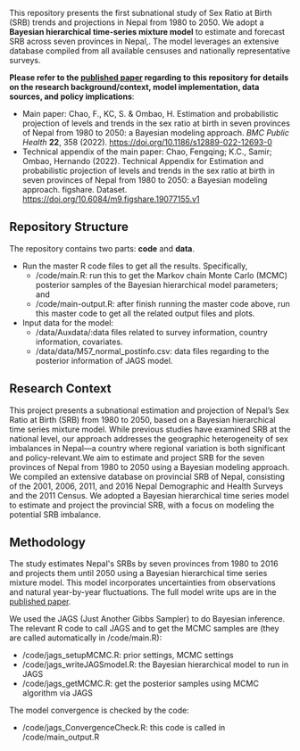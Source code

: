 This repository presents the first subnational study of Sex Ratio at Birth (SRB) trends and projections in Nepal from 1980 to 2050. We adopt a **Bayesian hierarchical time-series mixture model** to estimate and forecast SRB across seven provinces in Nepal,. The model leverages an extensive database compiled from all available censuses and nationally representative surveys.

**Please refer to the [published paper](https://bmcpublichealth.biomedcentral.com/articles/10.1186/s12889-022-12693-0) regarding to this repository for details on the research background/context, model implementation, data sources, and policy implications**:

- Main paper: Chao, F., KC, S. & Ombao, H. Estimation and probabilistic projection of levels and trends in the sex ratio at birth in seven provinces of Nepal from 1980 to 2050: a Bayesian modeling approach. *BMC Public Health* **22**, 358 (2022). https://doi.org/10.1186/s12889-022-12693-0
- Technical appendix of the main paper: Chao, Fengqing; K.C., Samir; Ombao, Hernando (2022). Technical Appendix for Estimation and probabilistic projection of levels and trends in the sex ratio at birth in seven provinces of Nepal from 1980 to 2050: a Bayesian modeling approach. figshare. Dataset. https://doi.org/10.6084/m9.figshare.19077155.v1

## Repository Structure

The repository contains two parts: **code** and **data**.

- Run the master R code files to get all the results. Specifically,
  - /code/main.R: run this to get the Markov chain Monte Carlo (MCMC) posterior samples of the Bayesian hierarchical model parameters; and
  - /code/main-output.R: after finish running the master code above, run this master code to get all the related output files and plots.
- Input data for the model:
  - /data/Auxdata/:data files related to survey information, country information, covariates.
  - /data/data/M57_normal_postinfo.csv: data files regarding  to the posterior information of JAGS model. 

## Research Context

This project presents a subnational estimation and projection of Nepal’s Sex Ratio at Birth (SRB) from 1980 to 2050, based on a Bayesian hierarchical time series mixture model. While previous studies have examined SRB at the national level, our approach addresses the geographic heterogeneity of sex imbalances in Nepal—a country where regional variation is both significant and policy-relevant.We aim to estimate and project SRB for the seven provinces of Nepal from 1980 to 2050 using a Bayesian modeling approach. We compiled an extensive database on provincial SRB of Nepal, consisting of the 2001, 2006, 2011, and 2016 Nepal Demographic and Health Surveys and the 2011 Census. We adopted a Bayesian hierarchical time series model to estimate and project the provincial SRB, with a focus on modeling the potential SRB imbalance.

## Methodology

The study estimates Nepal's SRBs by seven provinces from 1980 to 2016 and projects them until 2050 using a Bayesian hierarchical time series mixture model. This model incorporates uncertainties from observations and natural year-by-year fluctuations. The full model write ups are in the [published paper](https://bmcpublichealth.biomedcentral.com/articles/10.1186/s12889-022-12693-0#citeas).

We used the JAGS (Just Another Gibbs Sampler) to do Bayesian inference. The relevant R code to call JAGS and to get the MCMC samples are (they are called automatically in /code/main.R):

- /code/jags_setupMCMC.R: prior settings, MCMC settings
- /code/jags_writeJAGSmodel.R: the Bayesian hierarchical model to run in JAGS
- /code/jags_getMCMC.R: get the posterior samples using MCMC algorithm via JAGS

The model convergence is checked by the code:

- /code/jags_ConvergenceCheck.R: this code is called in /code/main_output.R
